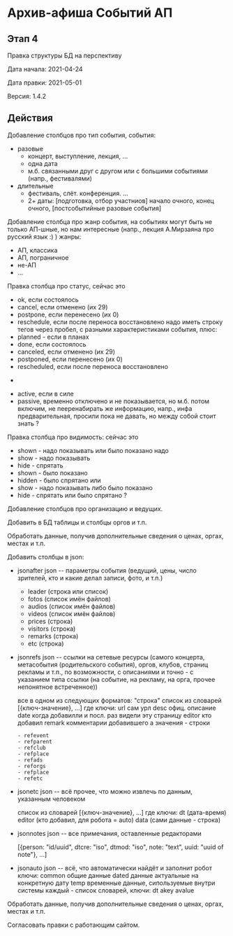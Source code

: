 Архив-афиша Событий АП
=================================

Этап 4
---------------------------------

Правка структуры БД на перспективу

Дата начала: 2021-04-24

Дата правки: 2021-05-01

Версия: 1.4.2

Действия
---------------------------------

Добавление столбцов про тип события,
события:
- разовые
  - концерт, выступление, лекция, ...
  - одна дата
  - м.б. связанными друг с другом или с большими событиями (напр., фестивалями)
- длительные
  - фестиваль, слёт. конференция. ... 
  - 2+ даты: [подготовка, отбор участниов] начало очного, конец очного, [постсобытийные разовые события]

Добавление столбца про жанр события,
на событиях могут быть не только АП-шные,
но нам интересные
(напр., лекция А.Мирзаяна про русский язык :) )
жанры: 
- АП, классика
- АП, пограничное
- не-АП
- ...

Правка столбца про статус,
сейчас это 
  - ok, если состоялось
  - cancel, если отменено (их 29)
  - postpone, если перенесено (их 0)
  - reschedule, если после переноса восстановлено
надо иметь строку тегов через пробел, 
с разными характеристиками события, плюс:
  - planned - если в планах
  - done, если состоялось
  - canceled, если отменено (их 29)
  - postponed, если перенесено (их 0)
  - rescheduled, если после переноса восстановлено
  +
  - active, если в силе
  - passive, временно отключено и не показывается, но м.б. потом включим, не пееренабирать же информацию, напр., инфа предварительная, просили пока не давать, но между собой стоит знать
?

Правка столбца про видимость:
сейчас это 
  - shown - надо показывать или было показано
надо
  - show - надо показывать
  - hide - спрятать
  - shown - было показано
  - hidden - было спрятано
или
  - show - надо показывать либо было показано
  - hide - спрятать или было спрятано
?

Добавление столбцов про организацию и ведущих.

Добавить в БД таблицы и столбцы оргов и т.п.

Обработать данные, получив дополнительные сведения о ценах, оргах, местах и т.п.

Добавить столбцы в json:

- jsonafter json -- параметры события (ведущий, цены, число зрителей, кто и какие делал записи, фото, и т.п.)

  - leader   (строка или список)
  - fotos    (список имён файлов)
  - audios   (список имён файлов)
  - videos   (список имён файлов)
  - prices   (строка)
  - visitors (строка)
  - remarks  (строка)
  - etc      (строка)

- jsonrefs json -- ссылки на сетевые ресурсы 
  (самого концерта, метасобытия (родительского события), оргов, клубов, страниц рекламы и т.п., 
  по возможности, с описаниями 
  и точно - с указанием типа ссылки (на событие, на рекламу, на орга, прочее непонятное встреченное)) 
    
    все в одном из следующих форматов: 
    "строка"
    список из словарей [{ключ-значение}, ...]
    где ключи: 
	url		сам урл
	desc		офиц. описание
	date		когда добавилли и посл. раз видели эту страницу
	editor		кто добавил
	remark		комментарии добавившего
    а значения - строки

      - refevent      
      - refparent
      - refclub
      - refplace
      - refads
      - reforgs
      - refplace
      - refetc
    
- jsonetc json -- всё прочее, что можно извлечь по данным, указанным человеком

    список из словарей [{ключ-значение}, ...]
    где ключи: 
	dt	(дата-время)
	editor  (кто добавил, для робота = auto)
	data	(сами данные - строка)

- jsonnotes json -- все примечания, оставленные редакторами

  [{person: "id/uuid", 
    dtcre: "iso", 
    dtmod: "iso", 
    note: "text", 
    uuid: "uuid of note"}, 
    ...]

- jsonauto json -- всё, что автоматически найдёт и заполнит робот
    ключи:
	common		общие данные
	dated		данные актуальные на конкретную дату
	temp		временные данные, сипользуемые внутри системы
    каждый - список словарей,
    ключи: 
	dt
	akey
	avalue

Обработать данные, получив дополнительные сведения о ценах, оргах, местах и т.п.

Согласовать правки с работающим сайтом.

